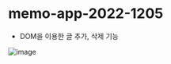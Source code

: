 # memo-app-2022-1205
- DOM을 이용한 글 추가, 삭제 기능

![image](https://user-images.githubusercontent.com/24298382/205579779-3519614f-4968-496d-ab6c-d52656537b13.png)
